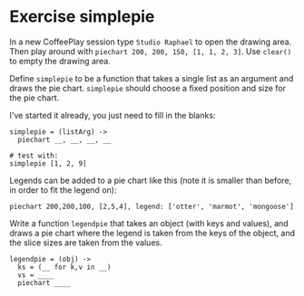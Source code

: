 # Exercise simplepie

In a new CoffeePlay session type ```Studio Raphael``` to open the drawing
area. Then play around with ```piechart 200, 200, 150, [1, 1, 2, 3]```.
Use ```clear()``` to empty the drawing area.

Define ```simplepie``` to be a function that takes a single list as an
argument and draws the pie chart. ```simplepie``` should choose a fixed
position and size for the pie chart.

I've started it already, you just need to fill in the blanks:

    simplepie = (listArg) ->
      piechart __, __, __, __

    # test with:
    simplepie [1, 2, 9]

Legends can be added to a pie chart like this (note it is smaller than
before, in order to fit the legend on):

    piechart 200,200,100, [2,5,4], legend: ['otter', 'marmot', 'mongoose']

Write a function ```legendpie``` that takes an object (with keys and
values), and draws a pie chart where the legend is taken from the keys of
the object, and the slice sizes are taken from the values.

    legendpie = (obj) ->
      ks = (__ for k,v in __)
      vs = ____
      piechart ____
